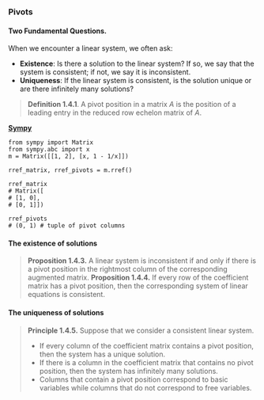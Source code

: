 

### Pivots

#### Two Fundamental Questions.

When we encounter a linear system, we often ask:

- **Existence**: Is there a solution to the linear system? If so, we say that the system is consistent; if not, we say it is inconsistent.
- **Uniqueness**: If the linear system is consistent, is the solution unique or are there infinitely many solutions?

> **Definition 1.4.1**.  A pivot position in a matrix $A$ is the position of a leading entry in the reduced row echelon matrix of $A$.

[**Sympy**](https://docs.sympy.org/latest/modules/matrices/matrices.html)
```
from sympy import Matrix
from sympy.abc import x
m = Matrix([[1, 2], [x, 1 - 1/x]])

rref_matrix, rref_pivots = m.rref()

rref_matrix
# Matrix([
# [1, 0],
# [0, 1]])

rref_pivots
# (0, 1) # tuple of pivot columns
```

#### The existence of solutions

> **Proposition 1.4.3.**  A linear system is inconsistent if and only if there is a pivot position in the rightmost column of the corresponding augmented matrix.
> **Proposition 1.4.4.** If every row of the coefficient matrix has a pivot position, then the corresponding system of linear equations is consistent.

#### The uniqueness of solutions

> **Principle 1.4.5.**  Suppose that we consider a consistent linear system.
> - If every column of the coefficient matrix contains a pivot position, then the system has a unique solution.
> - If there is a column in the coefficient matrix that contains no pivot position, then the system has infinitely many solutions.
> - Columns that contain a pivot position correspond to basic variables while columns that do not correspond to free variables.
